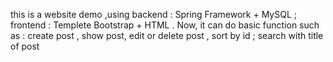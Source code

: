this is a website demo ,using backend : Spring Framework + MySQL ; frontend : Templete Bootstrap + HTML  .
Now, it can do basic function such as : create post , show post, edit or delete post , sort by id ; search with title of post 
